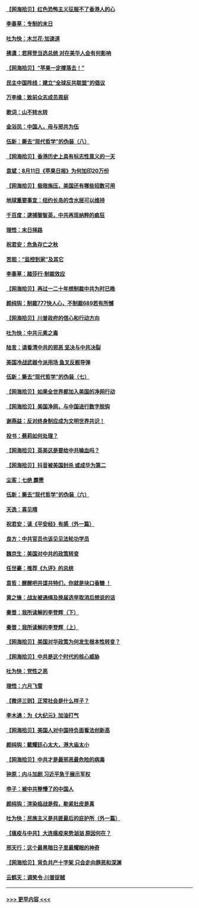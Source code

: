 #### [【网海拾贝】红色恐怖主义征服不了香港人的心](../pages/nsc993/n12329296.md?t=08141202) 
#### [李春草：专制的末日](../pages/nsc993/n12329079.md?t=08141202) 
#### [吐为快：木兰花‧加速道](../pages/nsc993/n12327366.md?t=08141202) 
#### [拂潇：若拜登当选总统 对在美华人会有何影响](../pages/nsc993/n12295996.md?t=08141202) 
#### [【网海拾贝】“苹果一定撑落去！”](../pages/nsc993/n12326784.md?t=08141202) 
#### [民主中国阵线：建立“全球反共联盟”的倡议](../pages/nsc993/n12324177.md?t=08141202) 
#### [万李缘：致前众志成员周庭](../pages/nsc993/n12324635.md?t=08141202) 
#### [歌词：山不转水转](../pages/nsc993/n12324599.md?t=08141202) 
#### [金浴凤：中国人，毋与邪共为伍](../pages/nsc993/n12324257.md?t=08141202) 
#### [伍新：撕去“现代哲学”的伪装（八）](../pages/nsc993/n12324188.md?t=08141202) 
#### [【网海拾贝】香港历史上具有标志性意义的一天](../pages/nsc993/n12324021.md?t=08141202) 
#### [袁斌：8月11日《苹果日报》为何加印20万份](../pages/nsc993/n12323955.md?t=08141202) 
#### [【网海拾贝】极限施压，美国还有哪些招数可用](../pages/nsc993/n12322512.md?t=08141202) 
#### [地球重要事宜：纽约长岛的含水层可以维持](../pages/nsc993/n12321844.md?t=08141202) 
#### [千百度：逮捕黎智英，中共再现纳粹的疯狂](../pages/nsc993/n12321777.md?t=08141202) 
#### [理悟：末日择路](../pages/nsc993/n12320812.md?t=08141202) 
#### [祝君安：危急存亡之秋](../pages/nsc993/n12320795.md?t=08141202) 
#### [苦胆：“监控到家”及其它](../pages/nsc993/n12320751.md?t=08141202) 
#### [李春草：踏莎行·制裁效应](../pages/nsc993/n12318290.md?t=08141202) 
#### [【网海拾贝】再过一二十年想制裁中共为时已晚](../pages/nsc993/n12318195.md?t=08141202) 
#### [颜纯钩：制裁777快人心，不制裁689若有所憾](../pages/nsc993/n12316912.md?t=08141202) 
#### [【网海拾贝】川普政府的信心和行动方向](../pages/nsc993/n12316673.md?t=08141202) 
#### [吐为快：中共元素之毒](../pages/nsc993/n12316547.md?t=08141202) 
#### [陆言：请看清中共的邪恶 坚决与中共决裂](../pages/nsc993/n12315784.md?t=08141202) 
#### [美国冷战武器今派用场 鱼叉反舰导弹](../pages/nsc993/n12316258.md?t=08141202) 
#### [伍新：撕去“现代哲学”的伪装（七）](../pages/nsc993/n12315846.md?t=08141202) 
#### [【网海拾贝】如果全世界都加入美国的净网行动](../pages/nsc993/n12315588.md?t=08141202) 
#### [【网海拾贝】美国净网，与中国进行数字脱钩](../pages/nsc993/n12312813.md?t=08141202) 
#### [谢燕益：反对终身制应成为文明世界共识！](../pages/nsc993/n12310465.md?t=08141202) 
#### [投书：蔡莉如何处理？](../pages/nsc993/n12310224.md?t=08141202) 
#### [【网海拾贝】英美这是要给中共输血吗？](../pages/nsc993/n12307646.md?t=08141202) 
#### [【网海拾贝】抖音被美国封杀 或成华为第二](../pages/nsc993/n12305277.md?t=08141202) 
#### [尘客：七绝 霹雳](../pages/nsc993/n12304053.md?t=08141202) 
#### [伍新：撕去“现代哲学”的伪装（六）](../pages/nsc993/n12303243.md?t=08141202) 
#### [天逸：喜见晴](../pages/nsc993/n12303226.md?t=08141202) 
#### [祝君安：读《平安经》有感（外一篇）](../pages/nsc993/n12303170.md?t=08141202) 
#### [良方：中共官员也该见见法轮功学员](../pages/nsc993/n12302985.md?t=08141202) 
#### [魏京生：美国对中共的政策转变](../pages/nsc993/n12302929.md?t=08141202) 
#### [任世豪：推荐《九评》的总统](../pages/nsc993/n12302838.md?t=08141202) 
#### [袁哲：醒醒吧共谍共特们，你就是块口香糖 ！](../pages/nsc993/n12302678.md?t=08141202) 
#### [黄之锋：战友被通缉及换届选举取消后想说的话](../pages/nsc993/n12302681.md?t=08141202) 
#### [秦晋：我所读解的李登辉（下）](../pages/nsc993/n12302171.md?t=08141202) 
#### [秦晋：我所读解的李登辉（上）](../pages/nsc993/n12301979.md?t=08141202) 
#### [【网海拾贝】美国对华政策为何发生根本性转变？](../pages/nsc993/n12302091.md?t=08141202) 
#### [【网海拾贝】中共是这个时代的核心威胁](../pages/nsc993/n12300541.md?t=08141202) 
#### [吐为快：党性之恶](../pages/nsc993/n12300263.md?t=08141202) 
#### [理悟：六月飞雪](../pages/nsc993/n12300243.md?t=08141202) 
#### [【微评三则】正常社会是什么样子？](../pages/nsc993/n12300228.md?t=08141202) 
#### [李木通：为《大纪元》加油打气](../pages/nsc993/n12280363.md?t=08141202) 
#### [【网海拾贝】美国人对中国持负面看法创新高](../pages/nsc993/n12298720.md?t=08141202) 
#### [颜纯钩：戴耀廷心太大，港大庙太小](../pages/nsc993/n12297682.md?t=08141202) 
#### [【网海拾贝】中共才是最邪恶最危险的病毒](../pages/nsc993/n12296470.md?t=08141202) 
#### [钟原：内斗加剧 习近平急于展示军权](../pages/nsc993/n12292544.md?t=08141202) 
#### [申子：被中共整懵了的中国人](../pages/nsc993/n12291389.md?t=08141202) 
#### [颜纯钩：渲染临战是假，勒紧肚皮是真](../pages/nsc993/n12290945.md?t=08141202) 
#### [吐为快：民族主义是共匪最后的庇护所（外一篇）](../pages/nsc993/n12290887.md?t=08141202) 
#### [【瘟疫与中共】大连瘟疫来势汹汹 原因何在？](../pages/nsc993/n12287474.md?t=08141202) 
#### [邢天行：这个最黑暗日子里最耀眼的神奇](../pages/nsc993/n12289882.md?t=08141202) 
#### [【网海拾贝】背负共产十字架 只会走向罪恶和深渊](../pages/nsc993/n12288290.md?t=08141202) 
#### [云鹤天：调笑令·川普捉贼](../pages/nsc993/n12285672.md?t=08141202) 

----
#### [ >>> 更早内容 <<< ](../indexes/nsc993-earlier.md)
